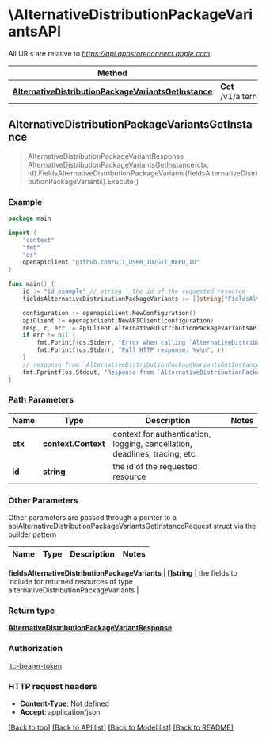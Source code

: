 # \AlternativeDistributionPackageVariantsAPI

All URIs are relative to *https://api.appstoreconnect.apple.com*

Method | HTTP request | Description
------------- | ------------- | -------------
[**AlternativeDistributionPackageVariantsGetInstance**](AlternativeDistributionPackageVariantsAPI.md#AlternativeDistributionPackageVariantsGetInstance) | **Get** /v1/alternativeDistributionPackageVariants/{id} | 



## AlternativeDistributionPackageVariantsGetInstance

> AlternativeDistributionPackageVariantResponse AlternativeDistributionPackageVariantsGetInstance(ctx, id).FieldsAlternativeDistributionPackageVariants(fieldsAlternativeDistributionPackageVariants).Execute()



### Example

```go
package main

import (
	"context"
	"fmt"
	"os"
	openapiclient "github.com/GIT_USER_ID/GIT_REPO_ID"
)

func main() {
	id := "id_example" // string | the id of the requested resource
	fieldsAlternativeDistributionPackageVariants := []string{"FieldsAlternativeDistributionPackageVariants_example"} // []string | the fields to include for returned resources of type alternativeDistributionPackageVariants (optional)

	configuration := openapiclient.NewConfiguration()
	apiClient := openapiclient.NewAPIClient(configuration)
	resp, r, err := apiClient.AlternativeDistributionPackageVariantsAPI.AlternativeDistributionPackageVariantsGetInstance(context.Background(), id).FieldsAlternativeDistributionPackageVariants(fieldsAlternativeDistributionPackageVariants).Execute()
	if err != nil {
		fmt.Fprintf(os.Stderr, "Error when calling `AlternativeDistributionPackageVariantsAPI.AlternativeDistributionPackageVariantsGetInstance``: %v\n", err)
		fmt.Fprintf(os.Stderr, "Full HTTP response: %v\n", r)
	}
	// response from `AlternativeDistributionPackageVariantsGetInstance`: AlternativeDistributionPackageVariantResponse
	fmt.Fprintf(os.Stdout, "Response from `AlternativeDistributionPackageVariantsAPI.AlternativeDistributionPackageVariantsGetInstance`: %v\n", resp)
}
```

### Path Parameters


Name | Type | Description  | Notes
------------- | ------------- | ------------- | -------------
**ctx** | **context.Context** | context for authentication, logging, cancellation, deadlines, tracing, etc.
**id** | **string** | the id of the requested resource | 

### Other Parameters

Other parameters are passed through a pointer to a apiAlternativeDistributionPackageVariantsGetInstanceRequest struct via the builder pattern


Name | Type | Description  | Notes
------------- | ------------- | ------------- | -------------

 **fieldsAlternativeDistributionPackageVariants** | **[]string** | the fields to include for returned resources of type alternativeDistributionPackageVariants | 

### Return type

[**AlternativeDistributionPackageVariantResponse**](AlternativeDistributionPackageVariantResponse.md)

### Authorization

[itc-bearer-token](../README.md#itc-bearer-token)

### HTTP request headers

- **Content-Type**: Not defined
- **Accept**: application/json

[[Back to top]](#) [[Back to API list]](../README.md#documentation-for-api-endpoints)
[[Back to Model list]](../README.md#documentation-for-models)
[[Back to README]](../README.md)


